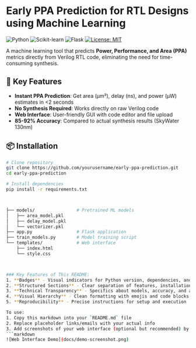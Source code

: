 # Early PPA Prediction for RTL Designs using Machine Learning

![Python](https://img.shields.io/badge/Python-3.8%2B-blue)
![Scikit-learn](https://img.shields.io/badge/Scikit--learn-1.0+-orange)
![Flask](https://img.shields.io/badge/Flask-2.0-lightgrey)
[![License: MIT](https://img.shields.io/badge/License-MIT-yellow.svg)](https://opensource.org/licenses/MIT)

A machine learning tool that predicts **Power, Performance, and Area (PPA)** metrics directly from Verilog RTL code, eliminating the need for time-consuming synthesis.

## 🚀 Key Features
- **Instant PPA Prediction**: Get area (µm²), delay (ns), and power (µW) estimates in <2 seconds
- **No Synthesis Required**: Works directly on raw Verilog code
- **Web Interface**: User-friendly GUI with code editor and file upload
- **85-92% Accuracy**: Compared to actual synthesis results (SkyWater 130nm)

## 📦 Installation
```bash
# Clone repository
git clone https://github.com/yourusername/early-ppa-prediction.git
cd early-ppa-prediction

# Install dependencies
pip install -r requirements.txt



├── models/                # Pretrained ML models
│   ├── area_model.pkl
│   ├── delay_model.pkl
│   └── vectorizer.pkl
├── app.py                 # Flask application
├── train_models.py        # Model training script
└── templates/             # Web interface
    ├── index.html
    └── style.css



### Key Features of This README:
1. **Badges** - Visual indicators for Python version, dependencies, and license
2. **Structured Sections** - Clear separation of features, installation, usage, and results
3. **Technical Transparency** - Specifics about models, accuracy, and architecture
4. **Visual Hierarchy** - Clean formatting with emojis and code blocks
5. **Reproducibility** - Precise instructions for setup and execution

To use:
1. Copy this markdown into your `README.md` file
2. Replace placeholder links/emails with your actual info
3. Add screenshots of your web interface (optional but recommended) by inserting:
```markdown
![Web Interface Demo](docs/demo-screenshot.png)
